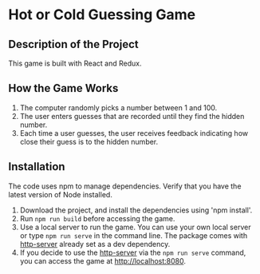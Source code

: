 # Hot or Cold Guessing Game

## Description of the Project

This game is built with React and Redux.  

## How the Game Works

1. The computer randomly picks a number between 1 and 100. 
2. The user enters guesses that are recorded until they find the hidden number. 
3. Each time a user guesses, the user receives feedback indicating how close their guess is to the hidden number. 

## Installation

The code uses npm to manage dependencies. Verify that you have the latest version of Node installed. 

1. Download the project, and install the dependencies using 'npm install'.
2. Run `npm run build` before accessing the game. 
3. Use a local server to run the game. You can use your own local server or type  `npm run serve` in the command line. The package comes with [http-server](https://www.npmjs.com/package/http-server) already set as a dev dependency. 
4. If you decide to use the [http-server](https://www.npmjs.com/package/http-server) via the `npm run serve` command, you can access the game at [http://localhost:8080](http://localhost:8080). 